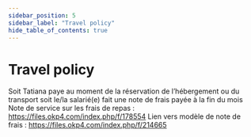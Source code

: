 ```yaml
---
sidebar_position: 5
sidebar_label: "Travel policy"
hide_table_of_contents: true
---
```


# Travel policy

Soit Tatiana paye au moment de la réservation de l’hébergement ou du transport soit le/la salarié(e) fait une note de frais payée à la fin du mois
Note de service sur les frais de repas : https://files.okp4.com/index.php/f/178554 
Lien vers modèle de note de frais : https://files.okp4.com/index.php/f/214665 

